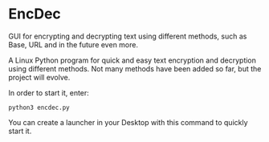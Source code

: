 # EncDec
GUI for encrypting and decrypting text using different methods, such as Base, URL and in the future even more.

A Linux Python program for quick and easy text encryption and decryption using different methods. 
Not many methods have been added so far, but the project will evolve.

In order to start it, enter:

`python3 encdec.py`

You can create a launcher in your Desktop with this command to quickly start it.

